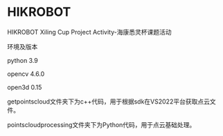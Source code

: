 # HIKROBOT
HIKROBOT Xiling Cup Project Activity-海康悉灵杯课题活动

环境及版本

python 3.9

opencv 4.6.0

open3d 0.15


getpointscloud文件夹下为c++代码，用于根据sdk在VS2022平台获取点云文件。

pointscloudprocessing文件夹下为Python代码，用于点云基础处理。
